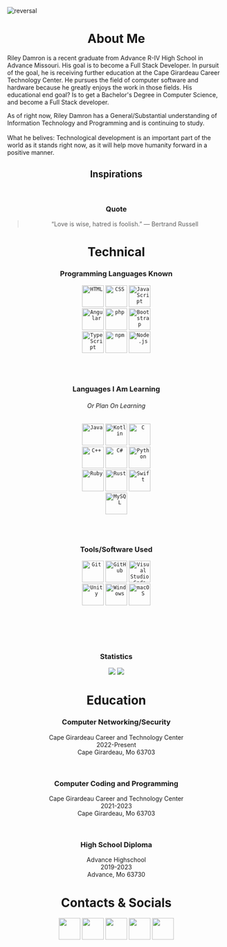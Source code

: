 ![reversal](https://capsule-render.vercel.app/api?type=waving&text=Riley%20Damron&fontAlign=50&fontSize=30&animation=twinkling&color=gradient&customColorList=0,2,3&height=220&width=2000)

<h1 align="center">About Me</h1>

Riley Damron is a recent graduate from Advance R-IV High School in Advance Missouri. His goal is to become a Full Stack Developer. In pursuit of the goal, he is receiving further education at the Cape Girardeau Career Technology Center. He pursues the field of computer software and hardware because he greatly enjoys the work in those fields. His educational end goal? Is to get a Bachelor's Degree in Computer Science, and become a Full Stack developer.

As of right now, Riley Damron has a General/Substantial understanding of Information Technology and Programming and is continuing to study.<br/><br/>
What he belives: Technological development is an important part of the world as it stands right now, as it will help move humanity forward in a positive manner.

<h2 align="center">Inspirations</h2>
<br/>
<h3 align="center">Quote</h3>
<blockquote align="center">“Love is wise, hatred is foolish.” — Bertrand Russell</blockquote>




<h1 align="center">Technical</h1>


<h3 align="center">Programming Languages Known</h3>
<div align="center">
	<code><img height="50" src="https://user-images.githubusercontent.com/25181517/192158954-f88b5814-d510-4564-b285-dff7d6400dad.png" alt="HTML" title="HTML" /></code>
	<code><img height="50" src="" alt="CSS" title="CSS" /></code>
	<code><img height="50" src="https://user-images.githubusercontent.com/25181517/117447155-6a868a00-af3d-11eb-9cfe-245df15c9f3f.png" alt="JavaScript" title="JavaScript" /></code>
  <br/>
	<code><img height="50" src="https://user-images.githubusercontent.com/25181517/183890595-779a7e64-3f43-4634-bad2-eceef4e80268.png" alt="Angular" title="Angular" /></code>
  <code><img height="50" src="https://user-images.githubusercontent.com/25181517/183570228-6a040b9f-3ddf-47a2-a201-743121dac664.png" alt="php" title="php" /></code>
  <code><img height="50" src="" alt="Bootstrap" title="Bootstrap" /></code>
  <br/>
	<code><img height="50" src="" alt="TypeScript" title="TypeScript" /></code>
	<code><img height="50" src="https://user-images.githubusercontent.com/25181517/121401671-49102800-c959-11eb-9f6f-74d49a5e1774.png" alt="npm" title="npm" /></code>
  <code><img height="50" src="https://user-images.githubusercontent.com/25181517/183568594-85e280a7-0d7e-4d1a-9028-c8c2209e073c.png" alt="Node.js" title="Node.js" /></code>
</div>

<br/><br/>

<h3 align="center">Languages I Am Learning</h3>
<h6 align="center">Or Plan On Learning</h6>
<div align="center">
	<code><img height="50" src="https://user-images.githubusercontent.com/25181517/117201156-9a724800-adec-11eb-9a9d-3cd0f67da4bc.png" alt="Java" title="Java" /></code>
	<code><img height="50" src="https://user-images.githubusercontent.com/25181517/185062810-7ee0c3d2-17f2-4a98-9d8a-a9576947692b.png" alt="Kotlin" title="Kotlin" /></code>
	<code><img height="50" src="https://user-images.githubusercontent.com/25181517/192106070-46255bcf-65e6-4c6b-a296-bf8d0d8fb2a7.png" alt="C" title="C" /></code>
	<br/>
  <code><img height="50" src="https://user-images.githubusercontent.com/25181517/192106073-90fffafe-3562-4ff9-a37e-c77a2da0ff58.png" alt="C++" title="C++" /></code>
	<code><img height="50" src="https://user-images.githubusercontent.com/25181517/121405384-444d7300-c95d-11eb-959f-913020d3bf90.png" alt="C#" title="C#" /></code>
	<code><img height="50" src="https://user-images.githubusercontent.com/25181517/183423507-c056a6f9-1ba8-4312-a350-19bcbc5a8697.png" alt="Python" title="Python" /></code>
  <br/>
	<code><img height="50" src="https://user-images.githubusercontent.com/25181517/192603745-7d34df9e-7756-4756-a539-6a61badf7a80.png" alt="Ruby" title="Ruby" /></code>
	<code><img height="50" src="https://user-images.githubusercontent.com/25181517/192599922-3a8ceb1c-ff1d-40bc-b73c-99ea1182d8ad.png" alt="Rust" title="Rust" /></code>
	<code><img height="50" src="https://user-images.githubusercontent.com/25181517/121406389-6267a300-c95e-11eb-8d67-f1e22afe8aea.png" alt="Swift" title="Swift" /></code>
  <br/>
	<code><img height="50" src="https://user-images.githubusercontent.com/25181517/183896128-ec99105a-ec1a-4d85-b08b-1aa1620b2046.png" alt="MySQL" title="MySQL" /></code>
</div>




<br/><br/>


<h3 align="center">Tools/Software Used</h3>
<div align="center">
	<code><img height="50" src="https://user-images.githubusercontent.com/25181517/192108372-f71d70ac-7ae6-4c0d-8395-51d8870c2ef0.png" alt="Git" title="Git" /></code>
	<code><img height="50" src="https://user-images.githubusercontent.com/25181517/192108374-8da61ba1-99ec-41d7-80b8-fb2f7c0a4948.png" alt="GitHub" title="GitHub" /></code>
	<code><img height="50" src="https://user-images.githubusercontent.com/25181517/192108891-d86b6220-e232-423a-bf5f-90903e6887c3.png" alt="Visual Studio Code" title="Visual Studio Code" /></code>
  <br/>
	<code><img height="50" src="https://user-images.githubusercontent.com/25181517/193427941-9437dbbe-376f-40dc-9573-0ef5c02a26a7.png" alt="Unity" title="Unity" /></code>
	<code><img height="50" src="https://user-images.githubusercontent.com/25181517/186884150-05e9ff6d-340e-4802-9533-2c3f02363ee3.png" alt="Windows" title="Windows" /></code>
	<code><img height="50" src="https://user-images.githubusercontent.com/25181517/186884152-ae609cca-8cf1-4175-8d60-1ce1fa078ca2.png" alt="macOS" title="macOS" /></code>
</div>


<br/><br/><br/><br/>


<h3 align="center">Statistics</h3>
<p align="center">
  <picture>
<source 
  srcset="https://github-readme-stats.vercel.app/api?username=R-E-Damron&show_icons=true&theme=dark&hide_border=true&bg_color=00000000"
  media="(prefers-color-scheme: dark)"
/>
<source
  srcset="https://github-readme-stats.vercel.app/api?username=R-E-Damron&show_icons=true&hide_border=true&bg_color=00000000"
  media="(prefers-color-scheme: light), (prefers-color-scheme: no-preference)"
/>
<img src="https://github-readme-stats.vercel.app/api?username=R-E-Damron&show_icons=true" />
</picture>
  
<picture>
<source 
  srcset="https://github-readme-stats.vercel.app/api/top-langs/?username=R-E-Damron&theme=dark&hide_border=true&bg_color=00000000"
  media="(prefers-color-scheme: dark)"
/>
<source
  srcset="https://github-readme-stats.vercel.app/api/top-langs/?username=R-E-Damron&hide_border=true&bg_color=00000000"
  media="(prefers-color-scheme: light), (prefers-color-scheme: no-preference)"
/>
<img src="https://github-readme-stats.vercel.app/api?username=R-E-Damron&show_icons=true" />
</picture>
</p>



<h1 align="center">Education</h1>
<h3 align="center">Computer Networking/Security</h3>
<p align="center">Cape Girardeau Career and Technology Center<br/>2022-Present<br/>Cape Girardeau, Mo 63703</p>
<br/>
<h3 align="center">Computer Coding and Programming</h3>
<p align="center">Cape Girardeau Career and Technology Center<br/>2021-2023<br/>Cape Girardeau, Mo 63703</p>
<br/>
<h3 align="center">High School Diploma</h3>
<p align="center">Advance Highschool<br/>2019-2023<br/>Advance, Mo 63730</p>


<h1 align="center">Contacts & Socials</h1>

<p align="center">
<a href="mailto:rileydamron.business@gmail.com?subject=Came From GitHub"><img src="https://img.shields.io/badge/Gmail-D14836?style=for-the-badge&logo=gmail&logoColor=white" height="50"></a>
<a href="https://www.linkedin.com/in/riley-damron--business/"><img src="https://img.shields.io/badge/LinkedIn-0077B5?style=for-the-badge&logo=linkedin&logoColor=white" height="50"></a>
<a href="https://join.slack.com/t/riley-contacts/shared_invite/zt-1kinepjbk-3QeJm2SpsBsgvrgs6Lf~3Q"><img src="https://img.shields.io/badge/Slack-4A154B?style=for-the-badge&logo=slack&logoColor=white" height="50"></a>
<a href="https://www.sololearn.com/profile/16763289"><img src="https://img.shields.io/badge/-Sololearn-3a464b?style=for-the-badge&logo=Sololearn&logoColor=white" height="50"></a>
<a href="https://join.skype.com/invite/hIMmYUfJCS5q"><img src="https://img.shields.io/badge/Skype-00AFF0?style=for-the-badge&logo=skype&logoColor=white" height="50"></a>
</p>

